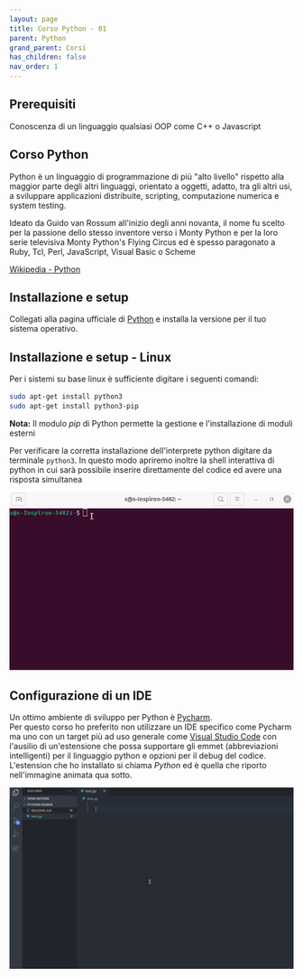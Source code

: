 ```yaml
---
layout: page
title: Corso Python - 01
parent: Python
grand_parent: Corsi
has_children: false
nav_order: 1
---
```


## Prerequisiti 
Conoscenza di un linguaggio qualsiasi OOP come C++ o Javascript

## Corso Python

Python è un linguaggio di programmazione di più "alto livello" rispetto alla maggior parte degli altri linguaggi, orientato a oggetti, adatto, tra gli altri usi, a sviluppare applicazioni distribuite, scripting, computazione numerica e system testing.

Ideato da Guido van Rossum all'inizio degli anni novanta, il nome fu scelto per la passione dello stesso inventore verso i Monty Python e per la loro serie televisiva Monty Python's Flying Circus ed è spesso paragonato a Ruby, Tcl, Perl, JavaScript, Visual Basic o Scheme

[Wikipedia - Python](https://it.wikipedia.org/wiki/Python)

## Installazione e setup

Collegati alla pagina ufficiale di [Python](https://www.python.org/downloads/) e installa la versione per il tuo sistema operativo.

## Installazione e setup - Linux

Per i sistemi su base linux è sufficiente digitare i seguenti comandi:
```bash
sudo apt-get install python3
sudo apt-get install python3-pip
```

**Nota:** Il modulo *pip* di Python permette la gestione e l'installazione di moduli esterni

Per verificare la corretta installazione dell'interprete python digitare da terminale `python3`. In questo modo apriremo inoltre la shell interattiva di python in cui sarà possibile inserire direttamente del codice ed avere una risposta simultanea 

![](./images/install-python.gif)

## Configurazione di un IDE

Un ottimo ambiente di sviluppo per Python è [Pycharm](https://www.jetbrains.com/pycharm/download/).<br>
Per questo corso ho preferito non utilizzare un IDE specifico come Pycharm ma uno con un target più ad uso generale come [Visual Studio Code](https://code.visualstudio.com/) con l'ausilio di un'estensione che possa supportare gli emmet (abbreviazioni intelligenti) per il linguaggio python e opzioni per il debug del codice. L'estension che ho installato si chiama *Python* ed è quella che riporto nell'immagine animata qua sotto.

![](./images/python-extension-vscode.gif)